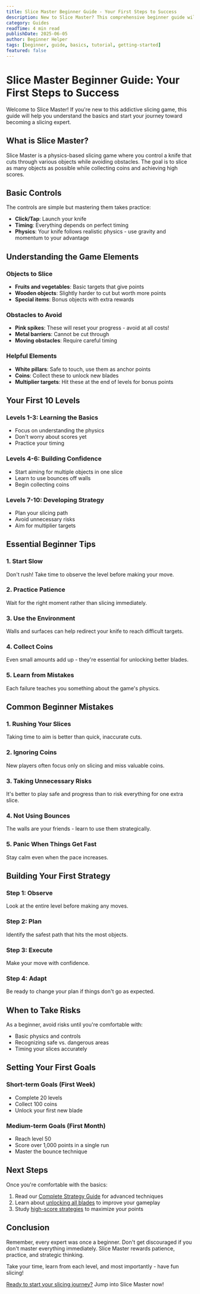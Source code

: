 ```yaml
---
title: Slice Master Beginner Guide - Your First Steps to Success
description: New to Slice Master? This comprehensive beginner guide will teach you the basics and help you avoid common mistakes.
category: Guides
readTime: 4 min read
publishDate: 2025-06-05
author: Beginner Helper
tags: [beginner, guide, basics, tutorial, getting-started]
featured: false
---
```


# Slice Master Beginner Guide: Your First Steps to Success

Welcome to Slice Master! If you're new to this addictive slicing game, this guide will help you understand the basics and start your journey toward becoming a slicing expert.

## What is Slice Master?

Slice Master is a physics-based slicing game where you control a knife that cuts through various objects while avoiding obstacles. The goal is to slice as many objects as possible while collecting coins and achieving high scores.

## Basic Controls

The controls are simple but mastering them takes practice:

- **Click/Tap**: Launch your knife
- **Timing**: Everything depends on perfect timing
- **Physics**: Your knife follows realistic physics - use gravity and momentum to your advantage

## Understanding the Game Elements

### Objects to Slice
- **Fruits and vegetables**: Basic targets that give points
- **Wooden objects**: Slightly harder to cut but worth more points
- **Special items**: Bonus objects with extra rewards

### Obstacles to Avoid
- **Pink spikes**: These will reset your progress - avoid at all costs!
- **Metal barriers**: Cannot be cut through
- **Moving obstacles**: Require careful timing

### Helpful Elements
- **White pillars**: Safe to touch, use them as anchor points
- **Coins**: Collect these to unlock new blades
- **Multiplier targets**: Hit these at the end of levels for bonus points

## Your First 10 Levels

### Levels 1-3: Learning the Basics
- Focus on understanding the physics
- Don't worry about scores yet
- Practice your timing

### Levels 4-6: Building Confidence
- Start aiming for multiple objects in one slice
- Learn to use bounces off walls
- Begin collecting coins

### Levels 7-10: Developing Strategy
- Plan your slicing path
- Avoid unnecessary risks
- Aim for multiplier targets

## Essential Beginner Tips

### 1. Start Slow
Don't rush! Take time to observe the level before making your move.

### 2. Practice Patience
Wait for the right moment rather than slicing immediately.

### 3. Use the Environment
Walls and surfaces can help redirect your knife to reach difficult targets.

### 4. Collect Coins
Even small amounts add up - they're essential for unlocking better blades.

### 5. Learn from Mistakes
Each failure teaches you something about the game's physics.

## Common Beginner Mistakes

### 1. Rushing Your Slices
Taking time to aim is better than quick, inaccurate cuts.

### 2. Ignoring Coins
New players often focus only on slicing and miss valuable coins.

### 3. Taking Unnecessary Risks
It's better to play safe and progress than to risk everything for one extra slice.

### 4. Not Using Bounces
The walls are your friends - learn to use them strategically.

### 5. Panic When Things Get Fast
Stay calm even when the pace increases.

## Building Your First Strategy

### Step 1: Observe
Look at the entire level before making any moves.

### Step 2: Plan
Identify the safest path that hits the most objects.

### Step 3: Execute
Make your move with confidence.

### Step 4: Adapt
Be ready to change your plan if things don't go as expected.

## When to Take Risks

As a beginner, avoid risks until you're comfortable with:
- Basic physics and controls
- Recognizing safe vs. dangerous areas
- Timing your slices accurately

## Setting Your First Goals

### Short-term Goals (First Week)
- Complete 20 levels
- Collect 100 coins
- Unlock your first new blade

### Medium-term Goals (First Month)
- Reach level 50
- Score over 1,000 points in a single run
- Master the bounce technique

## Next Steps

Once you're comfortable with the basics:
1. Read our [Complete Strategy Guide](/#) for advanced techniques
2. Learn about [unlocking all blades](/#) to improve your gameplay
3. Study [high-score strategies](/#) to maximize your points

## Conclusion

Remember, every expert was once a beginner. Don't get discouraged if you don't master everything immediately. Slice Master rewards patience, practice, and strategic thinking.

Take your time, learn from each level, and most importantly - have fun slicing!

[Ready to start your slicing journey?](/#play-game) Jump into Slice Master now! 